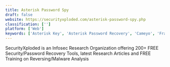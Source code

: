 ```yaml
---
title: Asterisk Password Spy
draft: false 
website: https://securityxploded.com/asterisk-password-spy.php
classification: ['']
platform: ['Web']
keywords: ['Asterisk Key', 'Asterisk Password Recovery', 'Cameyo', 'FramaKey', 'GIGATweaker', 'Network Password Recovery', 'Password Decrypter', 'Sandboxie', 'Shadow Defender', 'SpotAuditor Password Recovery Software', 'Stop Resetting My Apps', 'Sumo', 'SyMenu', 'Sysinternals Suite', 'VMware ThinApp', 'Windows System Control Center', 'X-Setup Pro', 'Zero Install', 'miniWE', 'rollApp']
---
```

SecurityXploded is an Infosec Research Organization offering 200+ FREE Security/Password Recovery Tools, latest Research Articles and FREE Training on Reversing/Malware Analysis